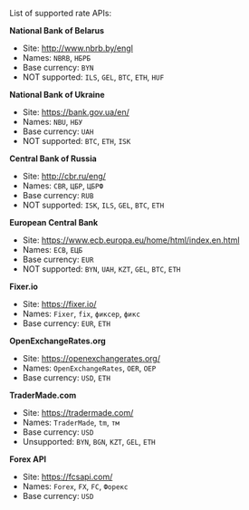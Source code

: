 List of supported rate APIs:

__National Bank of Belarus__
- Site: http://www.nbrb.by/engl
- Names: `NBRB`, `НБРБ`
- Base currency: `BYN`
- NOT supported: `ILS`, `GEL`, `BTC`, `ETH`, `HUF`

__National Bank of Ukraine__
- Site: https://bank.gov.ua/en/
- Names: `NBU`, `НБУ`
- Base currency: `UAH`
- NOT supported: `BTC`, `ETH`, `ISK`

__Central Bank of Russia__
- Site: http://cbr.ru/eng/
- Names: `CBR`, `ЦБР`, `ЦБРФ`
- Base currency: `RUB`
- NOT supported: `ISK`, `ILS`, `GEL`, `BTC`, `ETH`

__European Central Bank__
- Site: https://www.ecb.europa.eu/home/html/index.en.html
- Names: `ECB`, `ЕЦБ`
- Base currency: `EUR`
- NOT supported: `BYN`, `UAH`, `KZT`, `GEL`, `BTC`, `ETH`

__Fixer.io__
- Site: https://fixer.io/
- Names: `Fixer`, `fix`, `фиксер`, `фикс`
- Base currency: `EUR`, `ETH`

__OpenExchangeRates.org__
- Site: https://openexchangerates.org/
- Names: `OpenExchangeRates`, `OER`, `ОЕР`
- Base currency: `USD`, `ETH`

__TraderMade.com__
- Site: https://tradermade.com/
- Names: `TraderMade`, `tm`, `тм`
- Base currency: `USD`
- Unsupported: `BYN`, `BGN`, `KZT`, `GEL`, `ETH`

__Forex API__
- Site: https://fcsapi.com/
- Names: `Forex`, `FX`, `FC`, `Форекс`
- Base currency: `USD`